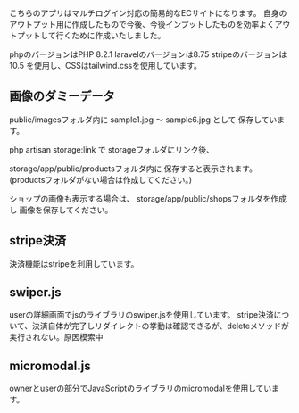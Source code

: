 こちらのアプリはマルチログイン対応の簡易的なECサイトになります。
自身のアウトプット用に作成したもので今後、今後インプットしたものを効率よくアウトプットして行くために作成いたしました。

phpのバージョンはPHP 8.2.1
laravelのバージョンは8.75
stripeのバージョンは10.5
を使用し、CSSはtailwind.cssを使用しています。


<h2>画像のダミーデータ</h2>
public/imagesフォルダ内に
sample1.jpg 〜 sample6.jpg として
保存しています。

php artisan storage:link で
storageフォルダにリンク後、

storage/app/public/productsフォルダ内に
保存すると表示されます。
(productsフォルダがない場合は作成してください。)

ショップの画像も表示する場合は、
storage/app/public/shopsフォルダを作成し
画像を保存してください。

<h2>stripe決済</h2>
決済機能はstripeを利用しています。

<h2>swiper.js</h2>
userの詳細画面でjsのライブラリのswiper.jsを使用しています。
stripe決済について、決済自体が完了しリダイレクトの挙動は確認できるが、deleteメソッドが実行されない。原因模索中

<h2>micromodal.js</h2>
ownerとuserの部分でJavaScriptのライブラリのmicromodalを使用しています。
